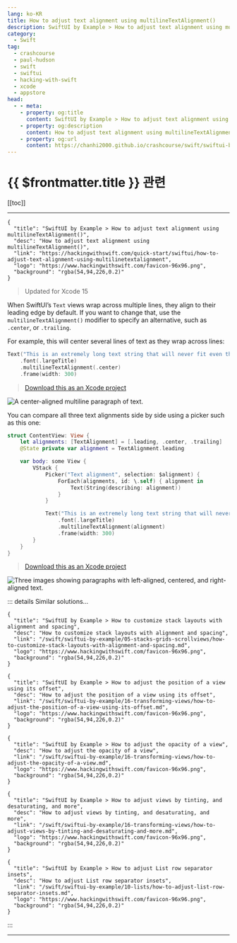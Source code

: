 ```yaml
---
lang: ko-KR
title: How to adjust text alignment using multilineTextAlignment()
description: SwiftUI by Example > How to adjust text alignment using multilineTextAlignment()
category:
  - Swift
tag: 
  - crashcourse
  - paul-hudson
  - swift
  - swiftui
  - hacking-with-swift
  - xcode
  - appstore
head:
  - - meta:
    - property: og:title
      content: SwiftUI by Example > How to adjust text alignment using multilineTextAlignment()
    - property: og:description
      content: How to adjust text alignment using multilineTextAlignment()
    - property: og:url
      content: https://chanhi2000.github.io/crashcourse/swift/swiftui-by-example/02-working-with-static-text/how-to-adjust-text-alignment-using-multilinetextalignment.html
---
```


# {{ $frontmatter.title }} 관련

[[toc]]

---

```component VPCard
{
  "title": "SwiftUI by Example > How to adjust text alignment using multilineTextAlignment()",
  "desc": "How to adjust text alignment using multilineTextAlignment()",
  "link": "https://hackingwithswift.com/quick-start/swiftui/how-to-adjust-text-alignment-using-multilinetextalignment",
  "logo": "https://www.hackingwithswift.com/favicon-96x96.png",
  "background": "rgba(54,94,226,0.2)"
}
```

> Updated for Xcode 15

When SwiftUI’s `Text` views wrap across multiple lines, they align to their leading edge by default. If you want to change that, use the `multilineTextAlignment()` modifier to specify an alternative, such as `.center`, or `.trailing`.

For example, this will center several lines of text as they wrap across lines:

```swift
Text("This is an extremely long text string that will never fit even the widest of phones without wrapping")
    .font(.largeTitle)
    .multilineTextAlignment(.center)
    .frame(width: 300)
```

> [<FontIcon icon="fas fa-file-zipper"/>Download this as an Xcode project](https://www.hackingwithswift.com/files/projects/swiftui/how-to-adjust-text-alignment-using-multilinetextalignment-1.zip)

![A center-aligned multiline paragraph of text.](https://www.hackingwithswift.com/img/books/quick-start/swiftui/how-to-adjust-text-alignment-using-multilinetextalignment-1~dark.png)

You can compare all three text alignments side by side using a picker such as this one:

```swift
struct ContentView: View {
    let alignments: [TextAlignment] = [.leading, .center, .trailing]
    @State private var alignment = TextAlignment.leading

    var body: some View {
        VStack {
            Picker("Text alignment", selection: $alignment) {
                ForEach(alignments, id: \.self) { alignment in
                    Text(String(describing: alignment))
                }
            }

            Text("This is an extremely long text string that will never fit even the widest of phones without wrapping")
                .font(.largeTitle)
                .multilineTextAlignment(alignment)
                .frame(width: 300)
        }
    }
}
```

> [<FontIcon icon="fas fa-file-zipper"/>Download this as an Xcode project](https://www.hackingwithswift.com/files/projects/swiftui/how-to-adjust-text-alignment-using-multilinetextalignment-1.zip)

![Three images showing paragraphs with left-aligned, centered, and right-aligned text.](https://www.hackingwithswift.com/img/books/quick-start/swiftui/how-to-adjust-text-alignment-using-multilinetextalignment-2~dark.png)

::: details Similar solutions…

```component VPCard
{
  "title": "SwiftUI by Example > How to customize stack layouts with alignment and spacing",
  "desc": "How to customize stack layouts with alignment and spacing",
  "link": "/swift/swiftui-by-example/05-stacks-grids-scrollviews/how-to-customize-stack-layouts-with-alignment-and-spacing.md",
  "logo": "https://www.hackingwithswift.com/favicon-96x96.png",
  "background": "rgba(54,94,226,0.2)"
}
```

```component VPCard
{
  "title": "SwiftUI by Example > How to adjust the position of a view using its offset",
  "desc": "How to adjust the position of a view using its offset",
  "link": "/swift/swiftui-by-example/16-transforming-views/how-to-adjust-the-position-of-a-view-using-its-offset.md",
  "logo": "https://www.hackingwithswift.com/favicon-96x96.png",
  "background": "rgba(54,94,226,0.2)"
}
```

```component VPCard
{
  "title": "SwiftUI by Example > How to adjust the opacity of a view",
  "desc": "How to adjust the opacity of a view",
  "link": "/swift/swiftui-by-example/16-transforming-views/how-to-adjust-the-opacity-of-a-view.md",
  "logo": "https://www.hackingwithswift.com/favicon-96x96.png",
  "background": "rgba(54,94,226,0.2)"
}
```

```component VPCard
{
  "title": "SwiftUI by Example > How to adjust views by tinting, and desaturating, and more",
  "desc": "How to adjust views by tinting, and desaturating, and more",
  "link": "/swift/swiftui-by-example/16-transforming-views/how-to-adjust-views-by-tinting-and-desaturating-and-more.md",
  "logo": "https://www.hackingwithswift.com/favicon-96x96.png",
  "background": "rgba(54,94,226,0.2)"
}
```

```component VPCard
{
  "title": "SwiftUI by Example > How to adjust List row separator insets",
  "desc": "How to adjust List row separator insets",
  "link": "/swift/swiftui-by-example/10-lists/how-to-adjust-list-row-separator-insets.md",
  "logo": "https://www.hackingwithswift.com/favicon-96x96.png",
  "background": "rgba(54,94,226,0.2)"
}
```

:::

---

<TagLinks />